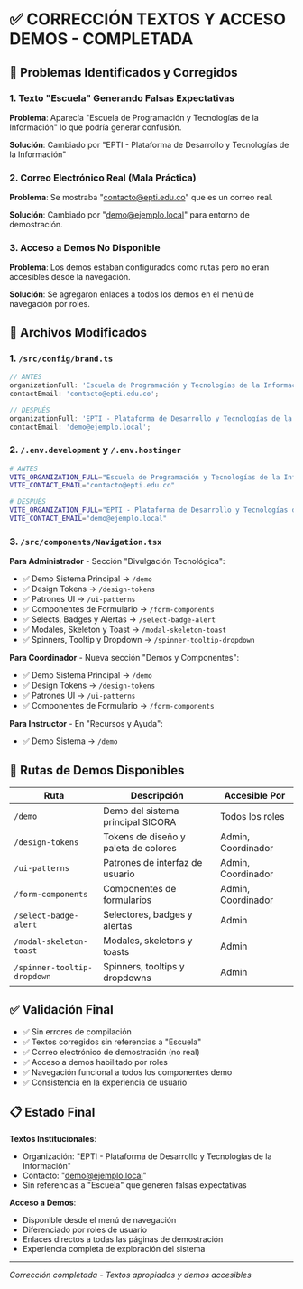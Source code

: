 # ✅ CORRECCIÓN TEXTOS Y ACCESO DEMOS - COMPLETADA

## 🎯 Problemas Identificados y Corregidos

### 1. Texto "Escuela" Generando Falsas Expectativas

**Problema**: Aparecía "Escuela de Programación y Tecnologías de la Información" lo que podría generar confusión.

**Solución**: Cambiado por "EPTI - Plataforma de Desarrollo y Tecnologías de la Información"

### 2. Correo Electrónico Real (Mala Práctica)

**Problema**: Se mostraba "contacto@epti.edu.co" que es un correo real.

**Solución**: Cambiado por "demo@ejemplo.local" para entorno de demostración.

### 3. Acceso a Demos No Disponible

**Problema**: Los demos estaban configurados como rutas pero no eran accesibles desde la navegación.

**Solución**: Se agregaron enlaces a todos los demos en el menú de navegación por roles.

## 🔧 Archivos Modificados

### 1. `/src/config/brand.ts`

```typescript
// ANTES
organizationFull: 'Escuela de Programación y Tecnologías de la Información';
contactEmail: 'contacto@epti.edu.co';

// DESPUÉS
organizationFull: 'EPTI - Plataforma de Desarrollo y Tecnologías de la Información';
contactEmail: 'demo@ejemplo.local';
```

### 2. `/.env.development` y `/.env.hostinger`

```bash
# ANTES
VITE_ORGANIZATION_FULL="Escuela de Programación y Tecnologías de la Información"
VITE_CONTACT_EMAIL="contacto@epti.edu.co"

# DESPUÉS
VITE_ORGANIZATION_FULL="EPTI - Plataforma de Desarrollo y Tecnologías de la Información"
VITE_CONTACT_EMAIL="demo@ejemplo.local"
```

### 3. `/src/components/Navigation.tsx`

**Para Administrador** - Sección "Divulgación Tecnológica":

- ✅ Demo Sistema Principal → `/demo`
- ✅ Design Tokens → `/design-tokens`
- ✅ Patrones UI → `/ui-patterns`
- ✅ Componentes de Formulario → `/form-components`
- ✅ Selects, Badges y Alertas → `/select-badge-alert`
- ✅ Modales, Skeleton y Toast → `/modal-skeleton-toast`
- ✅ Spinners, Tooltip y Dropdown → `/spinner-tooltip-dropdown`

**Para Coordinador** - Nueva sección "Demos y Componentes":

- ✅ Demo Sistema Principal → `/demo`
- ✅ Design Tokens → `/design-tokens`
- ✅ Patrones UI → `/ui-patterns`
- ✅ Componentes de Formulario → `/form-components`

**Para Instructor** - En "Recursos y Ayuda":

- ✅ Demo Sistema → `/demo`

## 🎯 Rutas de Demos Disponibles

| Ruta                        | Descripción                          | Accesible Por      |
| --------------------------- | ------------------------------------ | ------------------ |
| `/demo`                     | Demo del sistema principal SICORA    | Todos los roles    |
| `/design-tokens`            | Tokens de diseño y paleta de colores | Admin, Coordinador |
| `/ui-patterns`              | Patrones de interfaz de usuario      | Admin, Coordinador |
| `/form-components`          | Componentes de formularios           | Admin, Coordinador |
| `/select-badge-alert`       | Selectores, badges y alertas         | Admin              |
| `/modal-skeleton-toast`     | Modales, skeletons y toasts          | Admin              |
| `/spinner-tooltip-dropdown` | Spinners, tooltips y dropdowns       | Admin              |

## ✅ Validación Final

- ✅ Sin errores de compilación
- ✅ Textos corregidos sin referencias a "Escuela"
- ✅ Correo electrónico de demostración (no real)
- ✅ Acceso a demos habilitado por roles
- ✅ Navegación funcional a todos los componentes demo
- ✅ Consistencia en la experiencia de usuario

## 📋 Estado Final

**Textos Institucionales**:

- Organización: "EPTI - Plataforma de Desarrollo y Tecnologías de la Información"
- Contacto: "demo@ejemplo.local"
- Sin referencias a "Escuela" que generen falsas expectativas

**Acceso a Demos**:

- Disponible desde el menú de navegación
- Diferenciado por roles de usuario
- Enlaces directos a todas las páginas de demostración
- Experiencia completa de exploración del sistema

---

_Corrección completada - Textos apropiados y demos accesibles_
